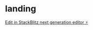 # landing

[Edit in StackBlitz next generation editor ⚡️](https://stackblitz.com/~/github.com/econyxai/landing)